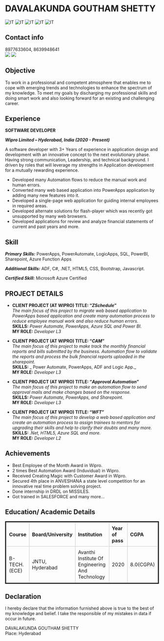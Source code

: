 # DAVALAKUNDA GOUTHAM SHETTY

![IT](https://img.shields.io/badge/IT_Experience-3+Years-brightgreen)
![IT](https://img.shields.io/badge/PowerApps_Experience-3+Years-blue)
![IT](https://img.shields.io/badge/PowerAutomate_Experience-3+Years-blue)
![IT](https://img.shields.io/badge/LogicApps_Experience-2+Years-blue)
![IT](https://img.shields.io/badge/SharePoint_Experience-3+Years-blue)

## Contact info

8977633604, 8639948641 <br>
<a href="gouthamshetty01@gmail.com"><img src="https://img.shields.io/badge/Gmail-D14836?style=for-the-badge&logo=gmail&logoColor=white" /></a>   <a href="https://www.linkedin.com/in/davalakunda-goutham-shetty-695659166/"><img src="https://img.shields.io/badge/LinkedIn-0077B5?style=for-the-badge&logo=linkedin&logoColor=white " /></a>

## Objective
<p>      To work in a professional and competent atmosphere that enables me to cope with emerging trends and technologies to enhance the spectrum of my knowledge. To meet my goals by discharging my professional skills and doing smart work and also looking forward for an existing and challenging career.</p>
       

## Experience
**SOFTWARE DEVELOPER** 

_**Wipro Limited – Hyderabad, India (2020 - Present)**_

 A software developer with 3+ Years of experience in application design and development with an innovative concept to the next evolutionary phase. Having strong communication, Leadership, and technical background. I driven by roles that will leverage my strengths in Application development for a mutually rewarding experience.
- Developed many Automation flows to reduce the manual work and human errors.
- Converted many web based application into PowerApps application by adding many new features into it.
- Developed a single-page web application for guiding internal employees in required areas.
- Developed alternate solutions for flash-player which was recently got unsupported by many web browsers.
- Developed applications for review and analyze financial statements of current and past years and more.

## Skill
_**Primary Skills:**_ PowerApps, PowerAutomate, LogicApps, SQL, PowerBI, Sharepoint, Azure Function Apps

_**Additional Skills:**_ ADF, C#, .NET, HTML5, CSS, Bootstrap, Javascript.

_**Certified Skill:**_ Microsoft Azure Certified

## PROJECT DETAILS

- **CLIENT PROJECT (AT WIPRO) TITLE: “_ZSchedule_”** <br>
_The main focus of this project to migrate web based application to PowerApps based application and create many automation process to reduce employee manual work and also reduce human errors._ <br>
**SKILLS:** _Power Automate, PowerApps, Azure SQL and Power BI._ <br>
**MY ROLE:** _Developer L3_

- **CLIENT PROJECT (AT WIPRO) TITLE: “_CAM_”** <br>
_The main focus of this project to make track the monthly financial reports and bills submitted by the business. Automation flow to validate the reports and process the bulk financial reports uploaded in the sharepoint._ <br>
**SKILLS:** _ Power Automate, PowerApps, ADF and Logic App._<br>
**MY ROLE:** _Developer L3_

- **CLIENT PROJECT (AT WIPRO) TITLE: “_Approval Automation_”** <br>
_The main focus of this project to make an automation flow to send approval mails and make changes based on the response._ <br>
**SKILLS:** _Power Automate, PowerApps, and Sharepoint._ <br>
**MY ROLE:** _Developer L3_

- **CLIENT PROJECT (AT WIPRO) TITLE: “_WFT_”** <br>
_The main focus of this project to develop a web based application and create an automation process to assign trainees to mentors for upgrading their skills and help to clarify their doubts and many more._ <br>
**SKILLS:** _.Net, HTML5, Azure SQL and more._ <br>
**MY ROLE:** _Developer L2_

## Achievements 
- Best Employee of the Month Award in Wipro.
- 2 times Best Automation Award (Induvidual) in Wipro.
- Received Creating Magic with Customer Award in Wipro.
- Secured 4th place in ANVESHANA a state level competition for an innovative real time problem solving project.
- Done internship in DRDL on MISSILES.
- Got trained in SALESFORCE and many more…

## Education/ Academic Details

<table style = "border: 3px solid black; border-collapse: collapse;
  width: 100%;">
  <tr>
    <th style="padding: 8px;text-align: left;border: 2px solid #DDD;">Course</th>
    <th style="padding: 8px;text-align: left;border: 2px solid #DDD;">Board/University</th>
    <th style="padding: 8px;text-align: left;border: 2px solid #DDD;">Institution</th>
    <th style="padding: 8px;text-align: left;border: 2px solid #DDD;">Year of pass</th>
    <th style="padding: 8px;text-align: left;border: 2px solid #DDD;">CGPA</th>
  </tr>
  <tr>
    <td style="padding: 8px;text-align: left;border: 2px solid #DDD;">B-TECH.(ECE)</td>
    <td style="padding: 8px;text-align: left;border: 2px solid #DDD;">JNTU, Hyderabad</td>
    <td style="padding: 8px;text-align: left;border: 2px solid #DDD;">Avanthi Institute Of Engineering And Technology</td>
    <td style="padding: 8px;text-align: left;border: 2px solid #DDD;">2020</td>
    <td style="padding: 8px;text-align: left;border: 2px solid #DDD;">8.0(CGPA)</td>
  </tr>
</table>

## Declaration
 I hereby declare that the information furnished above is true to the best of my knowledge and belief.  I take the responsible of my mistakes in data if occur in future.<br>
 
DAVALAKUNDA GOUTHAM SHETTY<br>
Place: Hyderabad  
